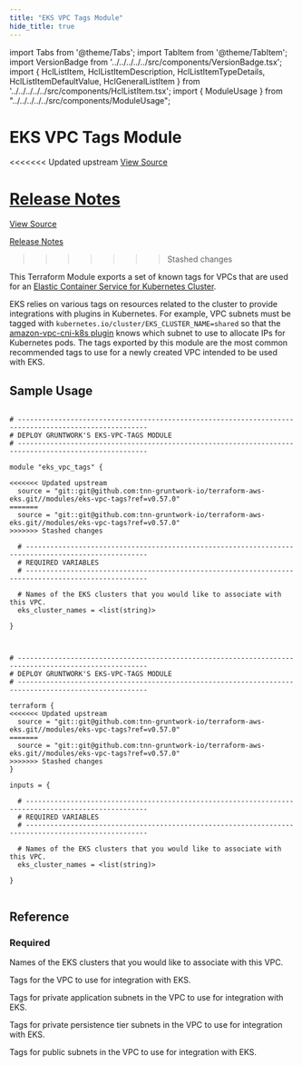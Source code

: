 ```yaml
---
title: "EKS VPC Tags Module"
hide_title: true
---
```


import Tabs from '@theme/Tabs';
import TabItem from '@theme/TabItem';
import VersionBadge from '../../../../../src/components/VersionBadge.tsx';
import { HclListItem, HclListItemDescription, HclListItemTypeDetails, HclListItemDefaultValue, HclGeneralListItem } from '../../../../../src/components/HclListItem.tsx';
import { ModuleUsage } from "../../../../../src/components/ModuleUsage";

<VersionBadge repoTitle="Amazon EKS" version="0.57.0" lastModifiedVersion="0.53.0"/>

# EKS VPC Tags Module

<<<<<<< Updated upstream
<a href="https://github.com/tnn-gruntwork-io/terraform-aws-eks/tree/v0.57.0/modules/eks-vpc-tags" className="link-button" title="View the source code for this module in GitHub.">View Source</a>

<a href="https://github.com/tnn-gruntwork-io/terraform-aws-eks/releases/tag/v0.53.0" className="link-button" title="Release notes for only versions which impacted this module.">Release Notes</a>
=======
<a href="https://github.com/tnn-gruntwork-io/terraform-aws-eks/tree/v0.57.0/modules/eks-vpc-tags" className="link-button" title="View the source code for this module in GitHub.">View Source</a>

<a href="https://github.com/tnn-gruntwork-io/terraform-aws-eks/releases/tag/v0.53.0" className="link-button" title="Release notes for only versions which impacted this module.">Release Notes</a>
>>>>>>> Stashed changes

This Terraform Module exports a set of known tags for VPCs that are used for an [Elastic Container Service for
Kubernetes Cluster](https://docs.aws.amazon.com/eks/latest/userguide/clusters.html).

EKS relies on various tags on resources related to the cluster to provide integrations with plugins in Kubernetes. For
example, VPC subnets must be tagged with `kubernetes.io/cluster/EKS_CLUSTER_NAME=shared` so that the [amazon-vpc-cni-k8s
plugin](https://github.com/aws/amazon-vpc-cni-k8s) knows which subnet to use to allocate IPs for Kubernetes pods. The
tags exported by this module are the most common recommended tags to use for a newly created VPC intended to be used
with EKS.

## Sample Usage

<Tabs>
<TabItem value="terraform" label="Terraform" default>

```hcl title="main.tf"

# ------------------------------------------------------------------------------------------------------
# DEPLOY GRUNTWORK'S EKS-VPC-TAGS MODULE
# ------------------------------------------------------------------------------------------------------

module "eks_vpc_tags" {

<<<<<<< Updated upstream
  source = "git::git@github.com:tnn-gruntwork-io/terraform-aws-eks.git//modules/eks-vpc-tags?ref=v0.57.0"
=======
  source = "git::git@github.com:tnn-gruntwork-io/terraform-aws-eks.git//modules/eks-vpc-tags?ref=v0.57.0"
>>>>>>> Stashed changes

  # ----------------------------------------------------------------------------------------------------
  # REQUIRED VARIABLES
  # ----------------------------------------------------------------------------------------------------

  # Names of the EKS clusters that you would like to associate with this VPC.
  eks_cluster_names = <list(string)>

}


```

</TabItem>
<TabItem value="terragrunt" label="Terragrunt" default>

```hcl title="terragrunt.hcl"

# ------------------------------------------------------------------------------------------------------
# DEPLOY GRUNTWORK'S EKS-VPC-TAGS MODULE
# ------------------------------------------------------------------------------------------------------

terraform {
<<<<<<< Updated upstream
  source = "git::git@github.com:tnn-gruntwork-io/terraform-aws-eks.git//modules/eks-vpc-tags?ref=v0.57.0"
=======
  source = "git::git@github.com:tnn-gruntwork-io/terraform-aws-eks.git//modules/eks-vpc-tags?ref=v0.57.0"
>>>>>>> Stashed changes
}

inputs = {

  # ----------------------------------------------------------------------------------------------------
  # REQUIRED VARIABLES
  # ----------------------------------------------------------------------------------------------------

  # Names of the EKS clusters that you would like to associate with this VPC.
  eks_cluster_names = <list(string)>

}


```

</TabItem>
</Tabs>




## Reference

<Tabs>
<TabItem value="inputs" label="Inputs" default>

### Required

<HclListItem name="eks_cluster_names" requirement="required" type="list(string)">
<HclListItemDescription>

Names of the EKS clusters that you would like to associate with this VPC.

</HclListItemDescription>
</HclListItem>

</TabItem>
<TabItem value="outputs" label="Outputs">

<HclListItem name="vpc_eks_tags">
<HclListItemDescription>

Tags for the VPC to use for integration with EKS.

</HclListItemDescription>
</HclListItem>

<HclListItem name="vpc_private_app_subnet_eks_tags">
<HclListItemDescription>

Tags for private application subnets in the VPC to use for integration with EKS.

</HclListItemDescription>
</HclListItem>

<HclListItem name="vpc_private_persistence_subnet_eks_tags">
<HclListItemDescription>

Tags for private persistence tier subnets in the VPC to use for integration with EKS.

</HclListItemDescription>
</HclListItem>

<HclListItem name="vpc_public_subnet_eks_tags">
<HclListItemDescription>

Tags for public subnets in the VPC to use for integration with EKS.

</HclListItemDescription>
</HclListItem>

</TabItem>
</Tabs>


<!-- ##DOCS-SOURCER-START
{
  "originalSources": [
<<<<<<< Updated upstream
    "https://github.com/tnn-gruntwork-io/terraform-aws-eks/tree/v0.57.0/modules/eks-vpc-tags/readme.md",
    "https://github.com/tnn-gruntwork-io/terraform-aws-eks/tree/v0.57.0/modules/eks-vpc-tags/variables.tf",
    "https://github.com/tnn-gruntwork-io/terraform-aws-eks/tree/v0.57.0/modules/eks-vpc-tags/outputs.tf"
=======
    "https://github.com/tnn-gruntwork-io/terraform-aws-eks/tree/v0.57.0/modules/eks-vpc-tags/readme.md",
    "https://github.com/tnn-gruntwork-io/terraform-aws-eks/tree/v0.57.0/modules/eks-vpc-tags/variables.tf",
    "https://github.com/tnn-gruntwork-io/terraform-aws-eks/tree/v0.57.0/modules/eks-vpc-tags/outputs.tf"
>>>>>>> Stashed changes
  ],
  "sourcePlugin": "module-catalog-api",
  "hash": "c266837c140dceb648efe7a45121e88c"
}
##DOCS-SOURCER-END -->
